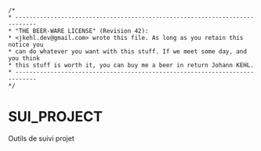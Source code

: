     /*
    * ----------------------------------------------------------------------------
    * "THE BEER-WARE LICENSE" (Revision 42):
    * <jkehl.dev@gmail.com> wrote this file. As long as you retain this notice you
    * can do whatever you want with this stuff. If we meet some day, and you think
    * this stuff is worth it, you can buy me a beer in return Johann KEHL.
    * ----------------------------------------------------------------------------
    */

# SUI_PROJECT
Outils de suivi projet
